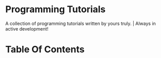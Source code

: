 # Programming Tutorials
A collection of programming tutorials written by yours truly. | Always in active development!

# Table Of Contents
